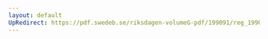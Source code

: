 ```yaml
---
layout: default
UpRedirect: https://pdf.swedeb.se/riksdagen-volumeG-pdf/199091/reg_199091/reg_199091_1173.pdf
---
```

